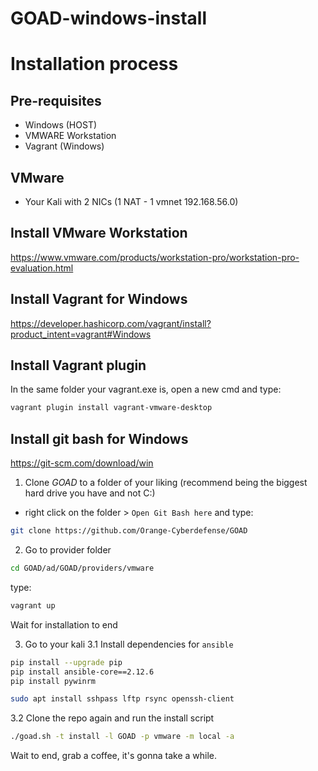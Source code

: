 # GOAD-windows-install


# Installation process


## Pre-requisites
- Windows (HOST)
- VMWARE Workstation 
- Vagrant (Windows)

## VMware
- Your Kali with 2 NICs (1 NAT - 1 vmnet 192.168.56.0)

## Install VMware Workstation 
https://www.vmware.com/products/workstation-pro/workstation-pro-evaluation.html

## Install Vagrant for Windows
https://developer.hashicorp.com/vagrant/install?product_intent=vagrant#Windows

## Install Vagrant plugin 
In the same folder your vagrant.exe is, open a new cmd and type:
```bash
vagrant plugin install vagrant-vmware-desktop
```

## Install git bash for Windows
https://git-scm.com/download/win

1. Clone *GOAD* to a folder of your liking (recommend being the biggest hard drive you have and not C:)
- right click on the folder > `Open Git Bash here` and type:
```bash
git clone https://github.com/Orange-Cyberdefense/GOAD
```
2. Go to provider folder
```bash
cd GOAD/ad/GOAD/providers/vmware
```
type:
```bash
vagrant up
```
Wait for installation to end

3. Go to your kali 
3.1 Install dependencies for `ansible`
```bash
pip install --upgrade pip
pip install ansible-core==2.12.6
pip install pywinrm

sudo apt install sshpass lftp rsync openssh-client
```
3.2 Clone the repo again and run the install script
```bash
./goad.sh -t install -l GOAD -p vmware -m local -a
```
Wait to end, grab a coffee, it's gonna take a while.



